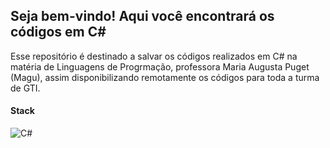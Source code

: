 ## Seja bem-vindo! Aqui você encontrará os códigos em C#

Esse repositório é destinado a salvar os códigos realizados em C# na matéria de Linguagens de Progrmação, professora Maria Augusta Puget (Magu), assim disponibilizando remotamente os códigos para toda a turma de GTI.

#### Stack
![C#](https://img.shields.io/badge/c%23-%23239120.svg?style=for-the-badge&logo=csharp&logoColor=white)
